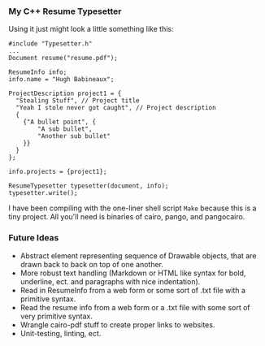 ### My C++ Resume Typesetter

Using it just might look a little something like this:
```
#include "Typesetter.h"
...
Document resume("resume.pdf");

ResumeInfo info;
info.name = "Hugh Babineaux";

ProjectDescription project1 = {
  "Stealing Stuff", // Project title
  "Yeah I stole never got caught", // Project description
  {
    {"A bullet point", {
        "A sub bullet",
        "Another sub bullet"
    }}
  }
};

info.projects = {project1};

ResumeTypesetter typesetter(document, info);
typesetter.write();
```

I have been compiling with the one-liner shell script `Make` because this is a tiny project. All you'll need is binaries of cairo, pango, and pangocairo.

### Future Ideas
- Abstract element representing sequence of Drawable objects, that are drawn back to back on top of one another.
- More robust text handling (Markdown or HTML like syntax for bold, underline, ect. and paragraphs with nice indentation).
- Read in ResumeInfo from a web form or some sort of .txt file with a primitive syntax.
- Read the resume info from a web form or a .txt file with some sort of very primitive syntax.
- Wrangle cairo-pdf stuff to create proper links to websites.
- Unit-testing, linting, ect.
